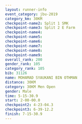 ```yaml
---
layout: runner-info 
event_category: jbu-2019 
category_km: 30KM 
checkpoint-name2: Split 1 SMK 
checkpoint-name3: Split 2 E Farm 
checkpoint-name4: 
checkpoint-name5: 
checkpoint-name6: 
checkpoint-name7: 
checkpoint-name8: 
checkpoint-name9: 
overall_rank: 200
gender_rank: 105
category_rank: 105
bib: 31126
name: MOHAMAD SYAUKANI BIN OTHMAN
distance: 30KM
category: 30KM Men Open
gender: Male
time: 5-15-30.9
start: 2-00-00.0
checkpoint2: 4-23-04.3
checkpoint3: 6-39-12.2
finish: 7-15-30.9
---
```

